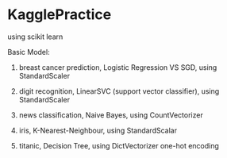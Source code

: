 # KagglePractice
using scikit learn

Basic Model:

1. breast cancer prediction, Logistic Regression VS SGD, using StandardScaler

2. digit recognition, LinearSVC (support vector classifier), using StandardScaler

3. news classification, Naive Bayes, using CountVectorizer

4. iris, K-Nearest-Neighbour, using StandardScalar

5. titanic, Decision Tree, using DictVectorizer one-hot encoding